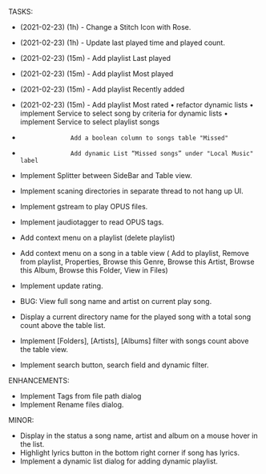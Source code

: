 TASKS:
+ (2021-02-23) (1h) - Change a Stitch Icon with Rose.
+ (2021-02-23) (1h) - Update last played time and played count.

+ (2021-02-23) (15m) - Add playlist Last played
+ (2021-02-23) (15m) - Add playlist Most played
+ (2021-02-23) (15m) - Add playlist Recently added
+ (2021-02-23) (15m) - Add playlist Most rated
    • refactor dynamic lists
    • implement Service to select song by criteria for dynamic lists
    • implement Service to select playlist songs
-                   Add a boolean column to songs table "Missed"
-                   Add dynamic List “Missed songs” under "Local Music" label

- Implement Splitter between SideBar and Table view.
- Implement scaning directories in separate thread to not hang up UI. 
- Implement gstream to play OPUS files.
- Implement jaudiotagger to read OPUS tags.
- Add context menu on a playlist (delete playlist)
- Add context menu on a song in a table view  (
    Add to playlist,
    Remove from playlist, 
    Properties, 
    Browse this Genre, 
    Browse this Artist, 
    Browse this Album,
    Browse this Folder,
    View in Files)
- Implement update rating.


- BUG: View full song name and artist on current play song.

- Display a current directory name for the played song with a total song count above the table list.
- Implement [Folders], [Artists], [Albums] filter with songs count above the table view.
- Implement search button, search field and dynamic filter.

ENHANCEMENTS:
- Implement Tags from file path dialog
- Implement Rename files dialog.

MINOR:
- Display in the status a song name, artist and album on a mouse hover in the list.
- Highlight lyrics button in the bottom right corner if song has lyrics.
- Implement a dynamic list dialog for adding dynamic playlist.
